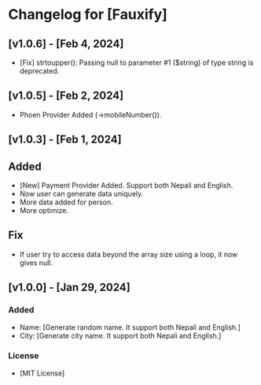 # Changelog for [Fauxify]

## [v1.0.6] - [Feb 4, 2024]
- [Fix] strtoupper(): Passing null to parameter #1 ($string) of type string is deprecated.

## [v1.0.5] - [Feb 2, 2024]
- Phoen Provider Added (->mobileNumber()).

## [v1.0.3] - [Feb 1, 2024]

## Added
- [New] Payment Provider Added. Support both Nepali and English.
- Now user can generate data uniquely.
- More data added for person.
- More optimize.

## Fix
- If user try to access data beyond the array size using a loop, it now gives null.


## [v1.0.0] - [Jan 29, 2024]

### Added
- Name: [Generate random name. It support both Nepali and English.]
- City: [Generate city name. It support both Nepali and English.]

### License
- [MIT License]
